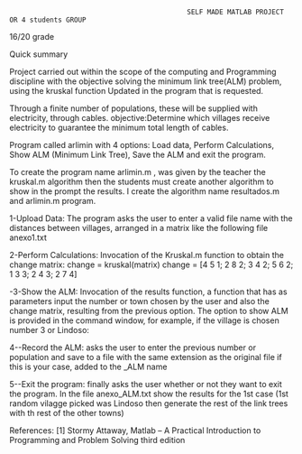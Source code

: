                                                 SELF MADE MATLAB PROJECT   OR 4 students GROUP
                                                                   
16/20 grade

Quick summary

Project carried out within the scope of the computing and Programming discipline with the objective
solving the minimum link tree(ALM) problem, using the kruskal function
Updated in the program that is requested.

Through a finite number of populations, these will be supplied with electricity, through
cables.
objective:Determine which villages receive electricity to guarantee the minimum
total length of cables.

Program called arlimin with 4 options: Load data, Perform Calculations, Show
ALM (Minimum Link Tree), Save the ALM and exit the program.

To create the program name arlimin.m , was given by the teacher the kruskal.m algorithm then the students must create another algorithm to show in the prompt the results.
I create the algorithm name resultados.m and arlimin.m program.

1-Upload Data: The program asks the user to enter a valid file name with the
distances between villages, arranged in a matrix like the following file anexo1.txt
     
2-Perform Calculations: Invocation of the Kruskal.m function to obtain the change matrix:
change = kruskal(matrix)
change =
[4 5 1;
2 8 2;
3 4 2;
5 6 2;
1 3 3;
2 4 3;
2 7 4]

-3-Show the ALM: Invocation of the results function, a function that has as parameters
input the number or town chosen by the user and also the change matrix, resulting from the
previous option.
The option to show ALM is provided in the command window, for example, if the village is chosen
number 3 or Lindoso:

4--Record the ALM: asks the user to enter the previous number or population
and save to a file with the same extension as the original file if this is your case, added to the
_ALM name

5--Exit the program: finally asks the user whether or not they want to exit the program.
In the file anexo_ALM.txt show the results for the 1st case (1st random vilagge picked was Lindoso then generate the rest of the link trees with th rest of the other towns)

References:
[1] Stormy Attaway, Matlab – A Practical Introduction to Programming and Problem Solving third
edition
